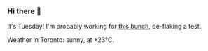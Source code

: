 ### Hi there :wave:

It's Tuesday! I'm probably working for [this bunch](https://github.com/kohofinancial), de-flaking a test.

Weather in Toronto: sunny, at +23°C.
